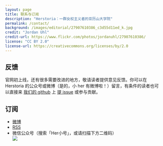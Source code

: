 ```yaml
---
layout: page
title: 联系与订阅
description: "Herstoria：一群女权主义者的亚历山大学院"
permalink: /contact/
background: /images/editorial/27907610386_c3d55d11ed_k.jpg
credit: "Jordan Uhl"
credit-url: https://www.flickr.com/photos/jordanuhl/27907610386/
license: "CC BY 2.0"
license-url: https://creativecommons.org/licenses/by/2.0
---
```


## 反馈

官网初上线，还有很多需要改进的地方，敬请读者提供意见反馈。你可以在 Herstoria 的公众号或微博（是的，小 her 有微博啦！）留言，有条件的读者也可以直接来 [我们的 github](https://github.com/herstoria/herstoria.github.io) 上 [提 issue](https://github.com/herstoria/herstoria.github.io/issues/new) 或参与贡献。

## 订阅

<ul style="margin-top:1rem;">
<li><a href="https://weibo.com/u/6369020131">微博</a></li>
<li><a href="https://herstoria.github.io/feed.xml">RSS</a></li>
<li>微信公众号（搜索「Her小号」，或请扫描下方二维码）</li>

<img class="img-fluid" src="../images/footer.png">
